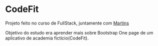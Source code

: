 # CodeFit

Projeto feito no curso de FullStack, juntamente com <a href="https://github.com/Martins0516" target="_blank">Martins</a>

Objetivo do estudo era aprender mais sobre Bootstrap
One page de um aplicativo de academia fictício(CodeFit). 
